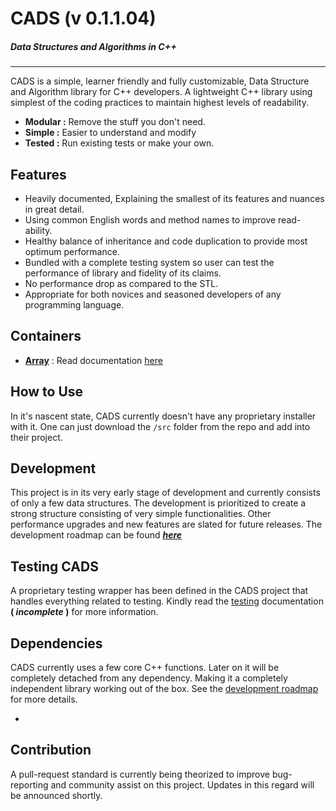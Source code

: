 
# CADS (v 0.1.1.04)
##### Data Structures and Algorithms in C++
---

CADS is a simple, learner friendly and fully customizable, Data Structure and Algorithm library for C++ developers. A lightweight C++ library using simplest of the coding practices to maintain highest levels of readability.

- **Modular :** Remove the stuff you don't need.
- **Simple :** Easier to understand and modify
- **Tested :** Run existing tests or make your own.

## Features

- Heavily documented, Explaining the smallest of its features and nuances in great detail.
- Using common English words and method names to improve read-ability.
- Healthy balance of inheritance and code duplication to provide most optimum performance.
- Bundled with a complete testing system so user can test the performance of library and fidelity of its claims.
- No performance drop as compared to the STL.
- Appropriate for both novices and seasoned developers of any programming language.

## Containers
- [**Array**](src/cads/array.h) : Read documentation [here](doc/array.md)

## How to Use

In it's nascent state, CADS currently doesn't have any proprietary installer with it. One can just download the `/src` folder from the repo and add into their project.

## Development

This project is in its very early stage of development and currently consists of only a few data structures. The development is prioritized to create a strong structure consisting of very simple functionalities. Other performance upgrades and new features are slated for future releases.
The development roadmap can be found [**_here_**](https://drive.google.com/file/d/17Ft03dRXFYWrKtom0DVzPqHSylF1ATiC/view?usp=sharing)

## Testing CADS
A proprietary testing wrapper has been defined in the CADS project that handles everything related to testing.
Kindly read the [testing](...) documentation **( _incomplete_ )** for more information.

## Dependencies

CADS currently uses a few core C++ functions. Later on it will be completely detached from any dependency. Making it a completely independent library working out of the box. See the [development roadmap](https://drive.google.com/file/d/17Ft03dRXFYWrKtom0DVzPqHSylF1ATiC/view?usp=sharing) for more details.
- <stdexcept>

## Contribution

A pull-request standard is currently being theorized to improve bug-reporting and community assist on this project. Updates in this regard will be announced shortly.